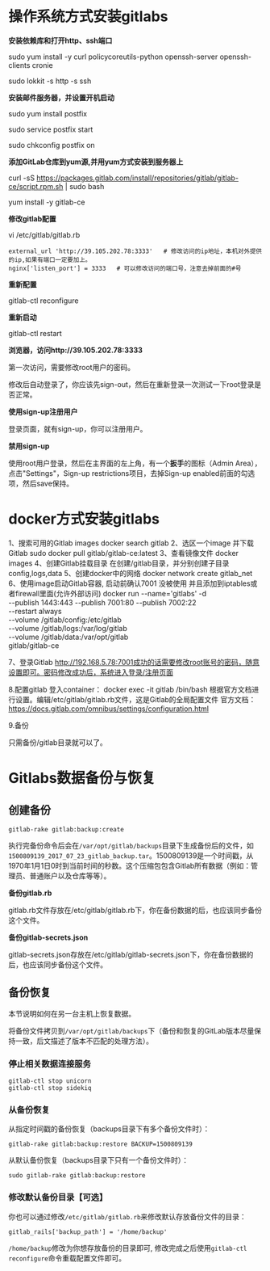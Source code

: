 # 操作系统方式安装gitlabs

**安装依赖库和打开http、ssh端口**

sudo yum install -y curl policycoreutils-python openssh-server openssh-clients cronie

sudo lokkit -s http -s ssh

**安装邮件服务器，并设置开机启动**

sudo yum install postfix

sudo service postfix start

sudo chkconfig postfix on

**添加GitLab仓库到yum源,并用yum方式安装到服务器上**

curl -sS https://packages.gitlab.com/install/repositories/gitlab/gitlab-ce/script.rpm.sh | sudo bash

 yum install -y gitlab-ce

**修改gitlab配置**

vi /etc/gitlab/gitlab.rb

```
external_url 'http://39.105.202.78:3333'   # 修改访问的ip地址，本机对外提供的ip,如果有端口一定要加上。
nginx['listen_port'] = 3333   # 可以修改访问的端口号，注意去掉前面的#号

```

**重新配置**

gitlab-ctl reconfigure

**重新启动**

gitlab-ctl restart

**浏览器，访问http://39.105.202.78:3333**

第一次访问，需要修改root用户的密码。

修改后自动登录了，你应该先sign-out，然后在重新登录一次测试一下root登录是否正常。

**使用sign-up注册用户**

登录页面，就有sign-up，你可以注册用户。

**禁用sign-up**

使用root用户登录，然后在主界面的左上角，有一个**扳手**的图标（Admin Area），点击"Settings"，Sign-up restrictions项目，去掉Sign-up enabled前面的勾选项，然后save保持。









# docker方式安装gitlabs

1、搜索可用的Gitlab images
   docker search gitlab
2、选区一个image 并下载Gitlab
   sudo docker pull gitlab/gitlab-ce:latest
3、查看镜像文件
   docker images
4、创建Gitlab挂载目录
   在创建/gitlab目录，并分别创建子目录config,logs,data
5、创建docker中的网络
   docker network create gitlab_net
6、使用image启动Gitlab容器, 启动前确认7001 没被使用 并且添加到iptables或者firewall里面(允许外部访问)
docker run --name='gitlabs' -d \
    --publish 1443:443 --publish 7001:80 --publish 7002:22 \
    --restart always \
    --volume /gitlab/config:/etc/gitlab \
    --volume /gitlab/logs:/var/log/gitlab \
    --volume /gitlab/data:/var/opt/gitlab \
    gitlab/gitlab-ce

7、登录Gitlab 
   http://192.168.5.78:7001成功的话需要修改root账号的密码，随意设置即可。密码修改成功后，系统进入登录/注册页面

8.配置gitlab
  登入container： docker exec -it gitlab /bin/bash
  根据官方文档进行设置。编辑/etc/gitlab/gitlab.rb文件，这是Gitlab的全局配置文件
  官方文档：https://docs.gitlab.com/omnibus/settings/configuration.html

9.备份

只需备份/gitlab目录就可以了。



# Gitlabs数据备份与恢复

## 创建备份

```shell
gitlab-rake gitlab:backup:create
```

执行完备份命令后会在`/var/opt/gitlab/backups`目录下生成备份后的文件，如`1500809139_2017_07_23_gitlab_backup.tar`。1500809139是一个时间戳，从1970年1月1日0时到当前时间的秒数。这个压缩包包含Gitlab所有数据（例如：管理员、普通账户以及仓库等等）。

**备份gitlab.rb**

gitlab.rb文件存放在/etc/gitlab/gitlab.rb下，你在备份数据的后，也应该同步备份这个文件。

**备份gitlab-secrets.json**

gitlab-secrets.json存放在/etc/gitlab/gitlab-secrets.json下，你在备份数据的后，也应该同步备份这个文件。

## 备份恢复

本节说明如何在另一台主机上恢复数据。

将备份文件拷贝到`/var/opt/gitlab/backups`下（备份和恢复的GitLab版本尽量保持一致，后文描述了版本不匹配的处理方法）。

### 停止相关数据连接服务

```
gitlab-ctl stop unicorn
gitlab-ctl stop sidekiq 
```

### 从备份恢复

从指定时间戳的备份恢复（backups目录下有多个备份文件时）：

```
gitlab-rake gitlab:backup:restore BACKUP=1500809139
```

从默认备份恢复（backups目录下只有一个备份文件时）：

```
sudo gitlab-rake gitlab:backup:restore
```

### 修改默认备份目录【可选】

你也可以通过修改`/etc/gitlab/gitlab.rb`来修改默认存放备份文件的目录：

```
gitlab_rails['backup_path'] = '/home/backup'
```

`/home/backup`修改为你想存放备份的目录即可, 修改完成之后使用`gitlab-ctl reconfigure`命令重载配置文件即可。


